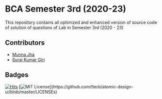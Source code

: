 
# BCA Semester 3rd (2020-23)

This repository contains all optimized and enhanced version of source code of solution of questions of Lab in Semester 3rd (2020 - 23)

## Contributors

* [Munna Jha](https://github.com/munnajha)
* [Suraj Kumar Giri](https://www.github.com/surajgirioffl)

## Badges

[![Hits](https://hits.seeyoufarm.com/api/count/incr/badge.svg?url=https%3A%2F%2Fgithub.com%2Fmunnajha%2FSemester-3rd-2020-23&count_bg=%2379C83D&title_bg=%23555555&icon=github.svg&icon_color=%23E7E7E7&title=Views&edge_flat=false)](https://hits.seeyoufarm.com)
[![MIT License](https://img.shields.io/apm/l/atomic-design-ui.svg?)](https://github.com/tterb/atomic-design-ui/blob/master/LICENSEs)
